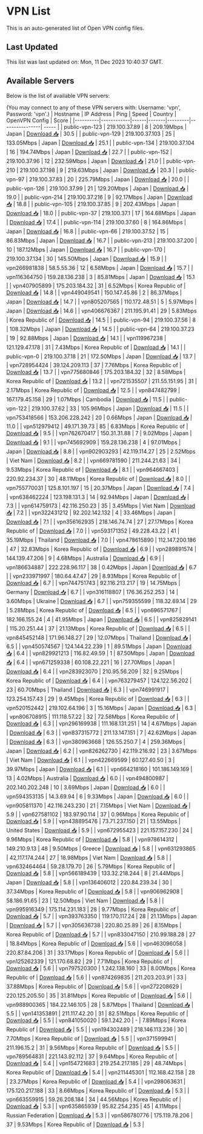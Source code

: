 # VPN List

This is an auto-generated list of Open VPN config files.

## Last Updated

This list was last updated on: Mon, 11 Dec 2023 10:40:37 GMT.

## Available Servers

Below is the list of available VPN servers:

(You may connect to any of these VPN servers with: Username: 'vpn', Password: 'vpn'.)
| Hostname | IP Address | Ping | Speed | Country | OpenVPN Config | Score |
|----------|------------|------|-------|---------|----------------| ----- |
| public-vpn-123 | 219.100.37.89 | 8 | 209.19Mbps | Japan | [Download 📥](./configs/server_0_JP.ovpn) | 30.5 |
| public-vpn-129 | 219.100.37.103 | 25 | 133.05Mbps | Japan | [Download 📥](./configs/server_1_JP.ovpn) | 25.1 |
| public-vpn-134 | 219.100.37.104 | 16 | 194.74Mbps | Japan | [Download 📥](./configs/server_2_JP.ovpn) | 22.7 |
| public-vpn-152 | 219.100.37.96 | 12 | 232.59Mbps | Japan | [Download 📥](./configs/server_3_JP.ovpn) | 21.0 |
| public-vpn-210 | 219.100.37.198 | 9 | 219.63Mbps | Japan | [Download 📥](./configs/server_4_JP.ovpn) | 20.3 |
| public-vpn-97 | 219.100.37.83 | 20 | 225.79Mbps | Japan | [Download 📥](./configs/server_5_JP.ovpn) | 20.0 |
| public-vpn-126 | 219.100.37.99 | 21 | 129.20Mbps | Japan | [Download 📥](./configs/server_6_JP.ovpn) | 19.0 |
| public-vpn-214 | 219.100.37.216 | 9 | 92.17Mbps | Japan | [Download 📥](./configs/server_7_JP.ovpn) | 18.8 |
| public-vpn-105 | 219.100.37.85 | 9 | 202.43Mbps | Japan | [Download 📥](./configs/server_8_JP.ovpn) | 18.0 |
| public-vpn-37 | 219.100.37.1 | 17 | 164.68Mbps | Japan | [Download 📥](./configs/server_9_JP.ovpn) | 17.4 |
| public-vpn-114 | 219.100.37.60 | 8 | 164.86Mbps | Japan | [Download 📥](./configs/server_10_JP.ovpn) | 16.8 |
| public-vpn-66 | 219.100.37.52 | 15 | 86.83Mbps | Japan | [Download 📥](./configs/server_11_JP.ovpn) | 16.7 |
| public-vpn-213 | 219.100.37.200 | 10 | 187.12Mbps | Japan | [Download 📥](./configs/server_12_JP.ovpn) | 16.7 |
| public-vpn-170 | 219.100.37.134 | 30 | 145.50Mbps | Japan | [Download 📥](./configs/server_13_JP.ovpn) | 15.9 |
| vpn266981838 | 58.5.55.36 | 12 | 6.58Mbps | Japan | [Download 📥](./configs/server_14_JP.ovpn) | 15.7 |
| vpn116364750 | 159.28.136.238 | 3 | 85.81Mbps | Japan | [Download 📥](./configs/server_15_JP.ovpn) | 15.1 |
| vpn407905899 | 175.203.184.32 | 31 | 6.52Mbps | Korea Republic of | [Download 📥](./configs/server_16_KR.ovpn) | 14.8 |
| vpn449049541 | 150.147.45.86 | 2 | 86.37Mbps | Japan | [Download 📥](./configs/server_17_JP.ovpn) | 14.7 |
| vpn805207565 | 110.172.48.51 | 5 | 5.97Mbps | Japan | [Download 📥](./configs/server_18_JP.ovpn) | 14.6 |
| vpn406676367 | 211.195.91.41 | 29 | 5.83Mbps | Korea Republic of | [Download 📥](./configs/server_19_KR.ovpn) | 14.5 |
| public-vpn-94 | 219.100.37.56 | 8 | 108.32Mbps | Japan | [Download 📥](./configs/server_20_JP.ovpn) | 14.5 |
| public-vpn-64 | 219.100.37.23 | 19 | 92.88Mbps | Japan | [Download 📥](./configs/server_21_JP.ovpn) | 14.1 |
| vpn119967238 | 121.129.47.178 | 31 | 7.43Mbps | Korea Republic of | [Download 📥](./configs/server_22_KR.ovpn) | 14.1 |
| public-vpn-0 | 219.100.37.18 | 21 | 172.50Mbps | Japan | [Download 📥](./configs/server_23_JP.ovpn) | 13.7 |
| vpn728954424 | 39.124.209.113 | 37 | 7.76Mbps | Korea Republic of | [Download 📥](./configs/server_24_KR.ovpn) | 13.7 |
| vpn775680846 | 175.203.184.32 | 32 | 8.58Mbps | Korea Republic of | [Download 📥](./configs/server_25_KR.ovpn) | 13.2 |
| vpn721535507 | 211.55.151.95 | 31 | 2.17Mbps | Korea Republic of | [Download 📥](./configs/server_26_KR.ovpn) | 12.5 |
| vpn847482799 | 167.179.45.158 | 29 | 1.07Mbps | Cambodia | [Download 📥](./configs/server_27_KH.ovpn) | 11.5 |
| public-vpn-122 | 219.100.37.62 | 33 | 105.96Mbps | Japan | [Download 📥](./configs/server_28_JP.ovpn) | 11.5 |
| vpn753418566 | 153.206.228.242 | 20 | 0.66Mbps | Japan | [Download 📥](./configs/server_29_JP.ovpn) | 11.0 |
| vpn512979412 | 49.171.39.73 | 85 | 6.83Mbps | Korea Republic of | [Download 📥](./configs/server_30_KR.ovpn) | 9.5 |
| vpn762670417 | 150.31.31.88 | 7 | 9.02Mbps | Japan | [Download 📥](./configs/server_31_JP.ovpn) | 9.1 |
| vpn745692909 | 159.28.136.238 | 4 | 97.01Mbps | Japan | [Download 📥](./configs/server_32_JP.ovpn) | 8.8 |
| vpn902903293 | 42.119.114.27 | 25 | 2.52Mbps | Viet Nam | [Download 📥](./configs/server_33_VN.ovpn) | 8.2 |
| vpn669781590 | 211.244.21.63 | 34 | 9.53Mbps | Korea Republic of | [Download 📥](./configs/server_34_KR.ovpn) | 8.1 |
| vpn964667403 | 220.92.234.37 | 30 | 48.11Mbps | Korea Republic of | [Download 📥](./configs/server_35_KR.ovpn) | 8.0 |
| vpn755770031 | 125.8.101.197 | 15 | 20.37Mbps | Japan | [Download 📥](./configs/server_36_JP.ovpn) | 7.4 |
| vpn638462224 | 123.198.131.3 | 14 | 92.94Mbps | Japan | [Download 📥](./configs/server_37_JP.ovpn) | 7.3 |
| vpn614759173 | 42.116.250.23 | 35 | 3.45Mbps | Viet Nam | [Download 📥](./configs/server_38_VN.ovpn) | 7.2 |
| vpn322431212 | 92.202.142.132 | 4 | 33.46Mbps | Japan | [Download 📥](./configs/server_39_JP.ovpn) | 7.1 |
| vpn356162935 | 218.146.74.74 | 27 | 27.17Mbps | Korea Republic of | [Download 📥](./configs/server_40_KR.ovpn) | 7.0 |
| vpn593171352 | 49.228.43.22 | 41 | 35.19Mbps | Thailand | [Download 📥](./configs/server_41_TH.ovpn) | 7.0 |
| vpn478615890 | 112.147.200.186 | 47 | 32.83Mbps | Korea Republic of | [Download 📥](./configs/server_42_KR.ovpn) | 6.9 |
| vpn289891574 | 144.139.47.206 | 9 | 4.68Mbps | Australia | [Download 📥](./configs/server_43_AU.ovpn) | 6.9 |
| vpn186634887 | 222.228.96.117 | 38 | 0.42Mbps | Japan | [Download 📥](./configs/server_44_JP.ovpn) | 6.7 |
| vpn233971997 | 180.64.47.47 | 29 | 8.93Mbps | Korea Republic of | [Download 📥](./configs/server_45_KR.ovpn) | 6.7 |
| vpn744751743 | 92.116.213.217 | 19 | 14.75Mbps | Germany | [Download 📥](./configs/server_46_DE.ovpn) | 6.7 |
| vpn316118807 | 176.36.252.253 | 14 | 3.60Mbps | Ukraine | [Download 📥](./configs/server_47_UA.ovpn) | 6.7 |
| vpn759355599 | 118.32.69.14 | 29 | 5.28Mbps | Korea Republic of | [Download 📥](./configs/server_48_KR.ovpn) | 6.5 |
| vpn696571767 | 182.166.155.24 | 4 | 41.95Mbps | Japan | [Download 📥](./configs/server_49_JP.ovpn) | 6.5 |
| vpn825829141 | 115.20.251.44 | 37 | 21.13Mbps | Korea Republic of | [Download 📥](./configs/server_50_KR.ovpn) | 6.5 |
| vpn845452148 | 171.96.148.27 | 29 | 12.07Mbps | Thailand | [Download 📥](./configs/server_51_TH.ovpn) | 6.5 |
| vpn450574567 | 124.144.22.239 | 1 | 89.51Mbps | Japan | [Download 📥](./configs/server_52_JP.ovpn) | 6.4 |
| vpn829921213 | 116.82.49.59 | 1 | 87.50Mbps | Japan | [Download 📥](./configs/server_53_JP.ovpn) | 6.4 |
| vpn671259338 | 60.108.22.221 | 16 | 27.70Mbps | Japan | [Download 📥](./configs/server_54_JP.ovpn) | 6.4 |
| vpn283923070 | 210.95.56.209 | 32 | 9.25Mbps | Korea Republic of | [Download 📥](./configs/server_55_KR.ovpn) | 6.4 |
| vpn763279457 | 124.122.56.202 | 23 | 60.70Mbps | Thailand | [Download 📥](./configs/server_56_TH.ovpn) | 6.3 |
| vpn746991917 | 123.254.157.43 | 29 | 9.45Mbps | Korea Republic of | [Download 📥](./configs/server_57_KR.ovpn) | 6.3 |
| vpn520152442 | 219.102.64.196 | 3 | 15.16Mbps | Japan | [Download 📥](./configs/server_58_JP.ovpn) | 6.3 |
| vpn806708915 | 111.118.57.22 | 32 | 72.58Mbps | Korea Republic of | [Download 📥](./configs/server_59_KR.ovpn) | 6.3 |
| vpn296169938 | 111.168.131.251 | 14 | 4.67Mbps | Japan | [Download 📥](./configs/server_60_JP.ovpn) | 6.3 |
| vpn837315772 | 211.13.147.151 | 7 | 42.62Mbps | Japan | [Download 📥](./configs/server_61_JP.ovpn) | 6.3 |
| vpn380963668 | 126.55.250.7 | 4 | 259.36Mbps | Japan | [Download 📥](./configs/server_62_JP.ovpn) | 6.2 |
| vpn826262730 | 42.119.216.92 | 23 | 3.67Mbps | Viet Nam | [Download 📥](./configs/server_63_VN.ovpn) | 6.1 |
| vpn422669599 | 60.127.40.50 | 3 | 39.97Mbps | Japan | [Download 📥](./configs/server_64_JP.ovpn) | 6.1 |
| vpn664218160 | 101.186.149.169 | 13 | 4.02Mbps | Australia | [Download 📥](./configs/server_65_AU.ovpn) | 6.0 |
| vpn494800987 | 202.140.202.248 | 10 | 3.69Mbps | Japan | [Download 📥](./configs/server_66_JP.ovpn) | 6.0 |
| vpn594353135 | 14.3.69.94 | 6 | 9.33Mbps | Japan | [Download 📥](./configs/server_67_JP.ovpn) | 6.0 |
| vpn905811370 | 42.116.243.230 | 21 | 7.15Mbps | Viet Nam | [Download 📥](./configs/server_68_VN.ovpn) | 5.9 |
| vpn627581102 | 183.97.90.114 | 37 | 0.96Mbps | Korea Republic of | [Download 📥](./configs/server_69_KR.ovpn) | 5.9 |
| vpn438895476 | 73.71.237.150 | 21 | 13.55Mbps | United States | [Download 📥](./configs/server_70_US.ovpn) | 5.9 |
| vpn672955423 | 221.157.157.230 | 24 | 9.96Mbps | Korea Republic of | [Download 📥](./configs/server_71_KR.ovpn) | 5.8 |
| vpn978614312 | 149.210.9.13 | 48 | 9.50Mbps | Greece | [Download 📥](./configs/server_72_GR.ovpn) | 5.8 |
| vpn631293865 | 42.117.174.244 | 27 | 18.98Mbps | Viet Nam | [Download 📥](./configs/server_73_VN.ovpn) | 5.8 |
| vpn632464464 | 59.28.179.70 | 26 | 5.79Mbps | Korea Republic of | [Download 📥](./configs/server_74_KR.ovpn) | 5.8 |
| vpn566189439 | 133.32.218.244 | 8 | 21.44Mbps | Japan | [Download 📥](./configs/server_75_JP.ovpn) | 5.8 |
| vpn136406012 | 220.84.239.34 | 30 | 37.34Mbps | Korea Republic of | [Download 📥](./configs/server_76_KR.ovpn) | 5.8 |
| vpn906962908 | 58.186.91.65 | 23 | 12.50Mbps | Viet Nam | [Download 📥](./configs/server_77_VN.ovpn) | 5.8 |
| vpn995916349 | 175.114.231.183 | 28 | 9.77Mbps | Korea Republic of | [Download 📥](./configs/server_78_KR.ovpn) | 5.7 |
| vpn393763350 | 119.170.117.24 | 28 | 21.13Mbps | Japan | [Download 📥](./configs/server_79_JP.ovpn) | 5.7 |
| vpn305636738 | 220.80.25.89 | 26 | 8.15Mbps | Korea Republic of | [Download 📥](./configs/server_80_KR.ovpn) | 5.7 |
| vpn833047150 | 210.99.188.28 | 27 | 18.84Mbps | Korea Republic of | [Download 📥](./configs/server_81_KR.ovpn) | 5.6 |
| vpn463096058 | 220.87.84.206 | 31 | 33.17Mbps | Korea Republic of | [Download 📥](./configs/server_82_KR.ovpn) | 5.6 |
| vpn125262339 | 121.170.68.82 | 29 | 7.71Mbps | Korea Republic of | [Download 📥](./configs/server_83_KR.ovpn) | 5.6 |
| vpn797520300 | 1.242.138.160 | 33 | 8.00Mbps | Korea Republic of | [Download 📥](./configs/server_84_KR.ovpn) | 5.6 |
| vpn874269835 | 211.203.203.91 | 33 | 37.88Mbps | Korea Republic of | [Download 📥](./configs/server_85_KR.ovpn) | 5.6 |
| vpn272208629 | 220.125.205.50 | 35 | 31.81Mbps | Korea Republic of | [Download 📥](./configs/server_86_KR.ovpn) | 5.6 |
| vpn988900365 | 184.22.146.105 | 28 | 5.87Mbps | Thailand | [Download 📥](./configs/server_87_TH.ovpn) | 5.5 |
| vpn141353891 | 211.117.42.20 | 31 | 82.51Mbps | Korea Republic of | [Download 📥](./configs/server_88_KR.ovpn) | 5.5 |
| vpn841050020 | 59.1.242.20 | - | 7.89Mbps | Korea Republic of | [Download 📥](./configs/server_89_KR.ovpn) | 5.5 |
| vpn194302489 | 218.146.113.236 | 30 | 7.70Mbps | Korea Republic of | [Download 📥](./configs/server_90_KR.ovpn) | 5.5 |
| vpn371599941 | 211.196.15.2 | 31 | 9.56Mbps | Korea Republic of | [Download 📥](./configs/server_91_KR.ovpn) | 5.5 |
| vpn789564831 | 221.143.92.112 | 37 | 9.64Mbps | Korea Republic of | [Download 📥](./configs/server_92_KR.ovpn) | 5.4 |
| vpn154721683 | 219.254.217.185 | 29 | 48.74Mbps | Korea Republic of | [Download 📥](./configs/server_93_KR.ovpn) | 5.4 |
| vpn211445301 | 112.168.42.158 | 28 | 23.27Mbps | Korea Republic of | [Download 📥](./configs/server_94_KR.ovpn) | 5.4 |
| vpn298063631 | 175.120.217.188 | 33 | 8.66Mbps | Korea Republic of | [Download 📥](./configs/server_95_KR.ovpn) | 5.3 |
| vpn663559915 | 59.26.208.184 | 34 | 44.56Mbps | Korea Republic of | [Download 📥](./configs/server_96_KR.ovpn) | 5.3 |
| vpn635865939 | 95.82.254.235 | 45 | 4.11Mbps | Russian Federation | [Download 📥](./configs/server_97_RU.ovpn) | 5.3 |
| vpn586780776 | 175.119.78.206 | 37 | 9.53Mbps | Korea Republic of | [Download 📥](./configs/server_98_KR.ovpn) | 5.3 |
